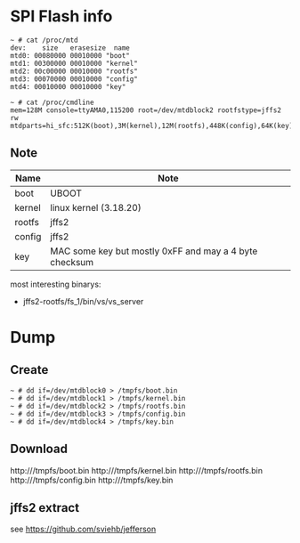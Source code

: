 # SPI Flash info

```
~ # cat /proc/mtd
dev:    size   erasesize  name
mtd0: 00080000 00010000 "boot"
mtd1: 00300000 00010000 "kernel"
mtd2: 00c00000 00010000 "rootfs"
mtd3: 00070000 00010000 "config"
mtd4: 00010000 00010000 "key"

~ # cat /proc/cmdline
mem=128M console=ttyAMA0,115200 root=/dev/mtdblock2 rootfstype=jffs2 rw mtdparts=hi_sfc:512K(boot),3M(kernel),12M(rootfs),448K(config),64K(key)
```

## Note

| Name    | Note                                                   |
|---------|--------------------------------------------------------|
| boot    | UBOOT                                                  |
| kernel  | linux kernel (3.18.20)                                 |
| rootfs  | jffs2                                                  |
| config  | jffs2                                                  |
| key     | MAC some key but mostly 0xFF and may a 4 byte checksum |

most interesting binarys:

- jffs2-rootfs/fs_1/bin/vs/vs_server

# Dump

## Create

```
~ # dd if=/dev/mtdblock0 > /tmpfs/boot.bin
~ # dd if=/dev/mtdblock1 > /tmpfs/kernel.bin
~ # dd if=/dev/mtdblock2 > /tmpfs/rootfs.bin
~ # dd if=/dev/mtdblock3 > /tmpfs/config.bin
~ # dd if=/dev/mtdblock4 > /tmpfs/key.bin
```

## Download

http://<IP>/tmpfs/boot.bin
http://<IP>/tmpfs/kernel.bin
http://<IP>/tmpfs/rootfs.bin
http://<IP>/tmpfs/config.bin
http://<IP>/tmpfs/key.bin


## jffs2 extract

see https://github.com/sviehb/jefferson
